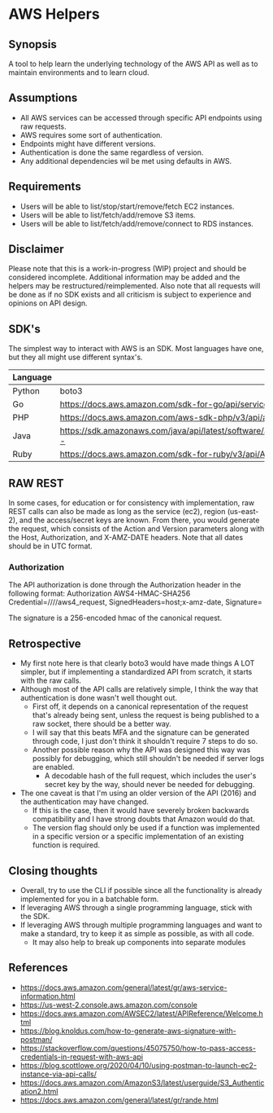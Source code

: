 # AWS Helpers

## Synopsis
A tool to help learn the underlying technology of the AWS API as well as to maintain environments and to learn cloud.


## Assumptions
* All AWS services can be accessed through specific API endpoints using raw requests.
* AWS requires some sort of authentication.
* Endpoints might have different versions.
* Authentication is done the same regardless of version.
* Any additional dependencies wil be met using defaults in AWS.

## Requirements
* Users will be able to list/stop/start/remove/fetch EC2 instances.
* Users will be able to list/fetch/add/remove S3 items.
* Users will be able to list/fetch/add/remove/connect to RDS instances.

## Disclaimer
Please note that this is a work-in-progress (WIP) project and should be considered incomplete.  Additional information may be added and the helpers may be restructured/reimplemented.  Also note that all requests will be done as if no SDK exists and all criticism is subject to experience and opinions on API design.

## SDK's
The simplest way to interact with AWS is an SDK.  Most languages have one, but they all might use different syntax's.  

|Language                       | SDK                                                                                                                |
|--|--| 
|Python                         | boto3                                                                                                              |
|Go                             | https://docs.aws.amazon.com/sdk-for-go/api/service/ec2/#EC2.DescribeHosts                                          |
|PHP                            | https://docs.aws.amazon.com/aws-sdk-php/v3/api/api-ec2-2016-11-15.html#describehosts                               |
|Java                           | https://sdk.amazonaws.com/java/api/latest/software/amazon/awssdk/services/ec2/Ec2Client.html#describeHosts--       |
|Ruby                           | https://docs.aws.amazon.com/sdk-for-ruby/v3/api/Aws/EC2/Client.html#describe_hosts-instance_method                 |


## RAW REST
In some cases, for education or for consistency with implementation, raw REST calls can also be made as long as the service (ec2), region (us-east-2), and the access/secret keys are known.  From there, you would generate the request, which consists of the Action and Version parameters along with the Host, Authorization, and X-AMZ-DATE headers.  Note that all dates should be in UTC format.

### Authorization
The API authorization is done through the Authorization header in the following format:
Authorization AWS4-HMAC-SHA256 Credential=<api-key>/<date>/<region>/<service>/aws4_request, SignedHeaders=host;x-amz-date, Signature=<signature>

The signature is a 256-encoded hmac of the canonical request.


## Retrospective
* My first note here is that clearly boto3 would have made things A LOT simpler, but if implementing a standardized API from scratch, it starts with the raw calls.
* Although most of the API calls are relatively simple, I think the way that authentication is done wasn't well thought out.
    * First off, it depends on a canonical representation of the request that's already being sent, unless the request is being published to a raw socket, there should be a better way.
    * I will say that this beats MFA and the signature can be generated through code, I just don't think it shouldn't require 7 steps to do so.
    * Another possible reason why the API was designed this way was possibly for debugging, which still shouldn't be needed if server logs are enabled.
        * A decodable hash of the full request, which includes the user's secret key by the way, should never be needed for debugging.
* The one caveat is that I'm using an older version of the API (2016) and the authentication may have changed.  
    * If this is the case, then it would have severely broken backwards compatibility and I have strong doubts that Amazon would do that.
    * The version flag should only be used if a function was implemented in a specific version or a specific implementation of an existing function is required.

## Closing thoughts
* Overall, try to use the CLI if possible since all the functionality is already implemented for you in a batchable form.
* If leveraging AWS through a single programming language, stick with the SDK.
* If leveraging AWS through multiple programming languages and want to make a standard, try to keep it as simple as possible, as with all code.
    * It may also help to break up components into separate modules

## References
* https://docs.aws.amazon.com/general/latest/gr/aws-service-information.html 
* https://us-west-2.console.aws.amazon.com/console 
* https://docs.aws.amazon.com/AWSEC2/latest/APIReference/Welcome.html 
* https://blog.knoldus.com/how-to-generate-aws-signature-with-postman/ 
* https://stackoverflow.com/questions/45075750/how-to-pass-access-credentials-in-request-with-aws-api 
* https://blog.scottlowe.org/2020/04/10/using-postman-to-launch-ec2-instance-via-api-calls/ 
* https://docs.aws.amazon.com/AmazonS3/latest/userguide/S3_Authentication2.html 
* https://docs.aws.amazon.com/general/latest/gr/rande.html 

